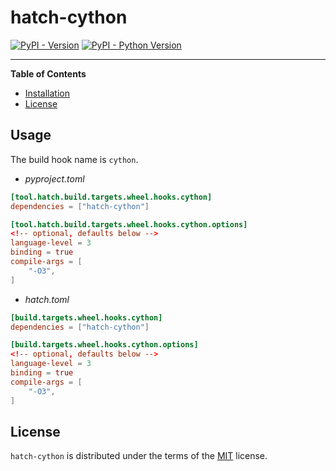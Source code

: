 # hatch-cython

[![PyPI - Version](https://img.shields.io/pypi/v/hatch-cython.svg)](https://pypi.org/project/hatch-cython)
[![PyPI - Python Version](https://img.shields.io/pypi/pyversions/hatch-cython.svg)](https://pypi.org/project/hatch-cython)

---

**Table of Contents**

- [Installation](#installation)
- [License](#license)

## Usage

The build hook name is `cython`.

- _pyproject.toml_

```toml
[tool.hatch.build.targets.wheel.hooks.cython]
dependencies = ["hatch-cython"]

[tool.hatch.build.targets.wheel.hooks.cython.options]
<!-- optional, defaults below -->
language-level = 3
binding = true
compile-args = [
    "-O3",
]
```

- _hatch.toml_

```toml
[build.targets.wheel.hooks.cython]
dependencies = ["hatch-cython"]

[build.targets.wheel.hooks.cython.options]
<!-- optional, defaults below -->
language-level = 3
binding = true
compile-args = [
    "-O3",
]
```

## License

`hatch-cython` is distributed under the terms of the [MIT](https://spdx.org/licenses/MIT.html) license.
